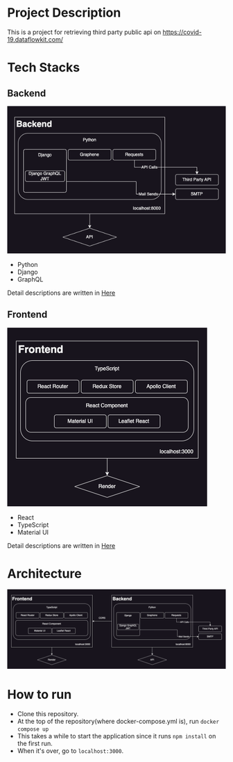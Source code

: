 # Project Description

This is a project for retrieving third party public api on https://covid-19.dataflowkit.com/

# Tech Stacks

## Backend

![Backend](backend.png)

- Python
- Django
- GraphQL

Detail descriptions are written in [Here](backend/README.md)

## Frontend

![Frontend](frontend.png)

- React
- TypeScript
- Material UI

Detail descriptions are written in [Here](frontend/README.md)

# Architecture
![Architecture](architecture.png)

# How to run

- Clone this repository.
- At the top of the repository(where docker-compose.yml is), run `docker compose up`
- This takes a while to start the application since it runs `npm install` on the first run.
- When it's over, go to `localhost:3000`.